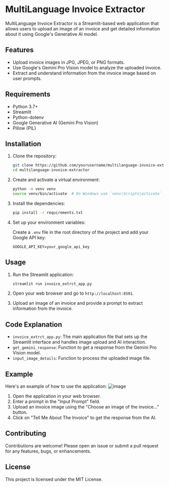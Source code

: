 # MultiLanguage Invoice Extractor

MultiLanguage Invoice Extractor is a Streamlit-based web application that allows users to upload an image of an invoice and get detailed information about it using Google's Generative AI model.

## Features

- Upload invoice images in JPG, JPEG, or PNG formats.
- Use Google's Gemini Pro Vision model to analyze the uploaded invoice.
- Extract and understand information from the invoice image based on user prompts.

## Requirements

- Python 3.7+
- Streamlit
- Python-dotenv
- Google Generative AI (Gemini Pro Vision)
- Pillow (PIL)

## Installation

1. Clone the repository:

    ```sh
    git clone https://github.com/yourusername/multilanguage-invoice-extractor.git
    cd multilanguage-invoice-extractor
    ```

2. Create and activate a virtual environment:

    ```sh
    python -m venv venv
    source venv/bin/activate  # On Windows use `venv\Scripts\activate`
    ```

3. Install the dependencies:

    ```sh
    pip install -r requirements.txt
    ```

4. Set up your environment variables:

    Create a `.env` file in the root directory of the project and add your Google API key:

    ```dotenv
    GOOGLE_API_KEY=your_google_api_key
    ```

## Usage

1. Run the Streamlit application:

    ```sh
    streamlit run invoice_extrct_app.py
    ```

2. Open your web browser and go to `http://localhost:8501`.

3. Upload an image of an invoice and provide a prompt to extract information from the invoice.

## Code Explanation

- `invoice_extrct_app.py`: The main application file that sets up the Streamlit interface and handles image upload and AI interaction.
- `get_gemini_response`: Function to get a response from the Gemini Pro Vision model.
- `input_image_details`: Function to process the uploaded image file.

## Example

Here's an example of how to use the application:
![image](https://github.com/Subhradyuti/MultiLanguage-Invoice-Extractor/assets/133640355/ee2a70fa-db24-4ab6-95d5-6d897f41815e)

1. Open the application in your web browser.
2. Enter a prompt in the "Input Prompt" field.
3. Upload an invoice image using the "Choose an image of the invoice..." button.
4. Click on "Tell Me About The Invoice" to get the response from the AI.

## Contributing

Contributions are welcome! Please open an issue or submit a pull request for any features, bugs, or enhancements.

## License

This project is licensed under the MIT License.

